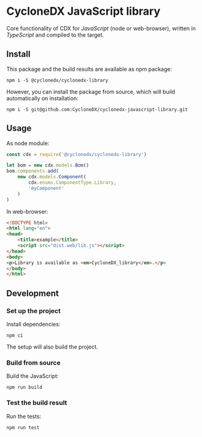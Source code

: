 # CycloneDX JavaScript library

Core functionality of CDX for _JavaScript_ (node or web-browser),
written in _TypeScript_ and compiled to the target.

## Install 

This package and the build results are available as npm package:
```shell
npm i -S @cyclonedx/cyclonedx-library
```

However, you can install the package from source, 
which will build automatically on installation:
```shell
npm i -S git@github.com:CycloneDX/cyclonedx-javascript-library.git
```

## Usage

As node module:
```javascript
const cdx = require('@cyclonedx/cyclonedx-library')

let bom = new cdx.models.Bom()
bom.components.add(
    new cdx.models.Component(
        cdx.enums.ComponentType.Library, 
        'myComponent'
    )
)
```

In web-browser:
```html
<!DOCTYPE html>
<html lang="en">
<head>
    <title>example</title>
    <script src="dist.web/lib.js"></script>
</head>
<body>
<p>Library is available as <em>CycloneDX_library</em>.</p>
</body>
</html>
```

## Development

### Set up the project

Install dependencies:
```shell
npm ci
```

The setup will also build the project.

### Build from source

Build the JavaScript:
```shell
npm run build
```

### Test the build result

Run the tests:
```shell
npm run test
```
